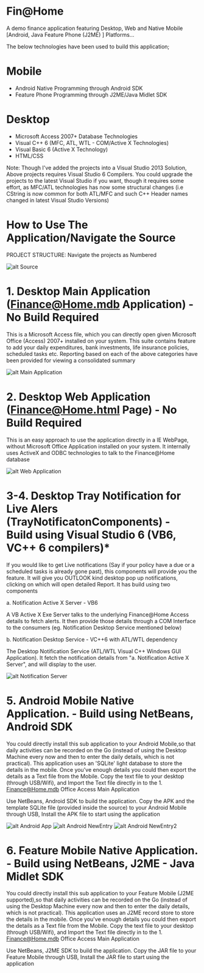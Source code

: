 # Fin@Home
A demo finance application featuring Desktop, Web and Native Mobile [Android, Java Feature Phone (J2ME) ] Platforms...

The below technologies have been used to build this application;

# Mobile
* Android Native Programming through Android SDK
* Feature Phone Programming through J2ME/Java Midlet SDK

# Desktop
* Microsoft Access 2007+ Database Technologies
* Visual C++ 6 (MFC, ATL, WTL - COM/Active X Technologies)
* Visual Basic 6 (Active X Technology)
* HTML/CSS

Note: Though I've added the projects into a Visual Studio 2013 Solution, Above projects requires Visual Studio 6 Compilers. You could upgrade the projects to the latest Visual Studio if you want, though it requires some effort, as MFC/ATL technologies has now some structural changes (i.e CString is now common for both ATL/MFC and such C++ Header names changed in latest Visual Studio Versions)

# How to Use The Application/Navigate the Source

PROJECT STRUCTURE:
Navigate the projects as Numbered

![alt Source](https://github.com/avarghesein/Fin-Home/blob/master/Source/Screenshots/FinHome.ProjectStructure.jpg)

# 1. Desktop Main Application (Finance@Home.mdb Application) - No Build Required
This is a Microsoft Access file, which you can directly open given Microsoft Office (Access) 2007+ installed on your system. This suite contains feature to add your daily expenditures, bank investments, life insurance policies, scheduled tasks etc. Reporting based on each of the above categories have been provided for viewing a consolidated summary

![alt Main Application](https://github.com/avarghesein/Fin-Home/blob/master/Source/Screenshots/FinHome.DesktopMDBApplication.jpg)

# 2. Desktop Web Application (Finance@Home.html Page) - No Build Required
This is an easy approach to use the application directly in a IE WebPage, without Microsoft Office Application installed on your system. It internally uses ActiveX and ODBC technologies to talk to the Finance@Home database 

![alt Web Application](https://github.com/avarghesein/Fin-Home/blob/master/Source/Screenshots/FinHome.DesktopHTMLPage.jpg)

# 3-4. Desktop Tray Notification for Live Alers (TrayNotificatonComponents) - Build using Visual Studio 6 (VB6, VC++ 6 compilers)*
If you would like to get Live notifications (Say if your policy have a due or a scheduled tasks is already gone past), this components will provide you the feature. It will give you OUTLOOK kind desktop pop up notifications, clicking on which will open detailed Report.
It has build using two components

a. Notification Active X Server - VB6

A VB Active X Exe Server talks to the underlying Finance@Home Access details to fetch alerts. It then provide those details through a COM Interface to the consumers (eg. Notification Desktop Service mentioned below)

b. Notification Desktop Service - VC++6 with ATL/WTL dependency

The Desktop Notification Service (ATL/WTL Visual C++ Windows GUI Application). It fetch the notification details from "a. Notification Active X Server", and will display to the user.

![alt Notification Server](https://github.com/avarghesein/Fin-Home/blob/master/Source/Screenshots/FinHome.DesktopLiveNotification.jpg)

# 5. Android Mobile Native Application. - Build using NetBeans, Android SDK

You could directly install this sub application to your Android Mobile,so that daily activities can be recorded on the Go (instead of using the Desktop Machine every now and then to enter the daily details, which is not practical). This application uses an 'SQLite' light database to store the details in the mobile. Once you've enough details you could then export the details as a Text file from the Mobile. Copy the text file to your desktop (through USB/Wifi), and Import the Text file directly in to the 1. Finance@Home.mdb Office Access Main Application

Use NetBeans, Android SDK to build the application. Copy the APK and the template SQLite file (provided inside the source) to your Android Mobile through USB, Install the APK file to start using the application

![alt Android App](https://github.com/avarghesein/Fin-Home/blob/master/Source/Screenshots/AndroidMobileHome.jpg)
![alt Android NewEntry](https://github.com/avarghesein/Fin-Home/blob/master/Source/Screenshots/AndroidNewEntry.jpg)
![alt Android NewEntry2](https://github.com/avarghesein/Fin-Home/blob/master/Source/Screenshots/AndroidNewEntry2.jpg)

# 6. Feature Mobile Native Application. - Build using NetBeans, J2ME - Java Midlet SDK

You could directly install this sub application to your Feature Mobile (J2ME supported),so that daily activities can be recorded on the Go (instead of using the Desktop Machine every now and then to enter the daily details, which is not practical). This application uses an J2ME record store to store the details in the mobile. Once you've enough details you could then export the details as a Text file from the Mobile. Copy the text file to your desktop (through USB/Wifi), and Import the Text file directly in to the 1. Finance@Home.mdb Office Access Main Application

Use NetBeans, J2ME SDK to build the application. Copy the JAR file to your Feature Mobile through USB, Install the JAR file to start using the application




